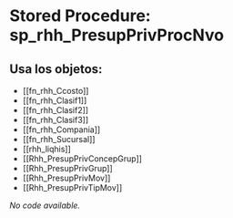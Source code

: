 # Stored Procedure: sp_rhh_PresupPrivProcNvo

## Usa los objetos:
- [[fn_rhh_Ccosto]]
- [[fn_rhh_Clasif1]]
- [[fn_rhh_Clasif2]]
- [[fn_rhh_Clasif3]]
- [[fn_rhh_Compania]]
- [[fn_rhh_Sucursal]]
- [[rhh_liqhis]]
- [[Rhh_PresupPrivConcepGrup]]
- [[Rhh_PresupPrivGrup]]
- [[Rhh_PresupPrivMov]]
- [[Rhh_PresupPrivTipMov]]

*No code available.*
